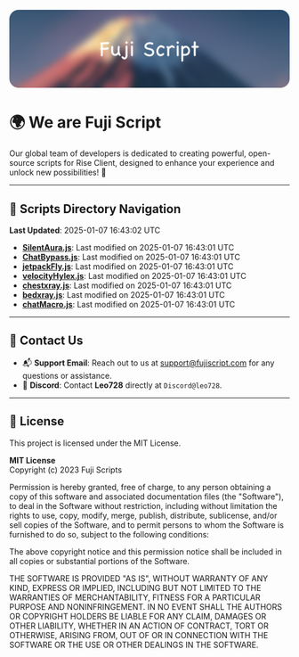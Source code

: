 ![Banner](.github/b.webp)

# 🌍 **We are Fuji Script**

Our global team of developers is dedicated to creating powerful, open-source scripts for Rise Client, designed to enhance your experience and unlock new possibilities! 🌟

---
<!-- SCRIPTS_NAVIGATION_START -->
## 📂 **Scripts Directory Navigation**

**Last Updated**: 2025-01-07 16:43:02 UTC

- **[SilentAura.js](scripts/SilentAura.js)**: Last modified on 2025-01-07 16:43:01 UTC
- **[ChatBypass.js](scripts/ChatBypass.js)**: Last modified on 2025-01-07 16:43:01 UTC
- **[jetpackFly.js](scripts/jetpackFly.js)**: Last modified on 2025-01-07 16:43:01 UTC
- **[velocityHylex.js](scripts/velocityHylex.js)**: Last modified on 2025-01-07 16:43:01 UTC
- **[chestxray.js](scripts/chestxray.js)**: Last modified on 2025-01-07 16:43:01 UTC
- **[bedxray.js](scripts/bedxray.js)**: Last modified on 2025-01-07 16:43:01 UTC
- **[chatMacro.js](scripts/chatMacro.js)**: Last modified on 2025-01-07 16:43:01 UTC

<!-- SCRIPTS_NAVIGATION_END -->

---

## 💬 **Contact Us**  
- 📬 **Support Email**: Reach out to us at [support@fujiscript.com](mailto:support@fujiscript.com) for any questions or assistance.  
- 💬 **Discord**: Contact **Leo728** directly at `Discord@leo728`.

---

## 📜 **License**

This project is licensed under the MIT License.  

**MIT License**  
Copyright (c) 2023 Fuji Scripts  

Permission is hereby granted, free of charge, to any person obtaining a copy of this software and associated documentation files (the "Software"), to deal in the Software without restriction, including without limitation the rights to use, copy, modify, merge, publish, distribute, sublicense, and/or sell copies of the Software, and to permit persons to whom the Software is furnished to do so, subject to the following conditions:  

The above copyright notice and this permission notice shall be included in all copies or substantial portions of the Software.  

THE SOFTWARE IS PROVIDED "AS IS", WITHOUT WARRANTY OF ANY KIND, EXPRESS OR IMPLIED, INCLUDING BUT NOT LIMITED TO THE WARRANTIES OF MERCHANTABILITY, FITNESS FOR A PARTICULAR PURPOSE AND NONINFRINGEMENT. IN NO EVENT SHALL THE AUTHORS OR COPYRIGHT HOLDERS BE LIABLE FOR ANY CLAIM, DAMAGES OR OTHER LIABILITY, WHETHER IN AN ACTION OF CONTRACT, TORT OR OTHERWISE, ARISING FROM, OUT OF OR IN CONNECTION WITH THE SOFTWARE OR THE USE OR OTHER DEALINGS IN THE SOFTWARE.  
